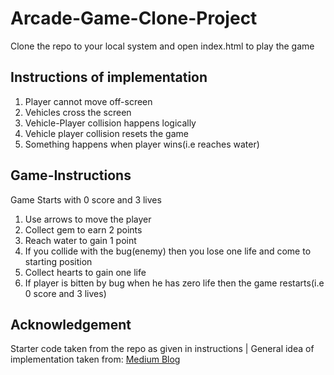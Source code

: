 # Arcade-Game-Clone-Project
Clone the repo to your local system and open index.html to play the game

## Instructions of implementation
1) Player cannot move off-screen
2) Vehicles cross the screen
3) Vehicle-Player collision happens logically
4) Vehicle player collision resets the game
5) Something happens when player wins(i.e reaches water)

## Game-Instructions
Game Starts with 0 score and 3 lives
1) Use arrows to move the player
2) Collect gem to earn 2 points
3) Reach water to gain 1 point
4) If you collide with the bug(enemy) then you lose one life and come to starting position
5) Collect hearts to gain one life
6) If player is bitten by bug when he has zero life then the game restarts(i.e 0 score and 3 lives)

## Acknowledgement
Starter code taken from the repo as given in instructions |
General idea of implementation taken from:
[Medium Blog](https://medium.com/letsboot/classic-arcade-game-with-js-5687e4125169)
